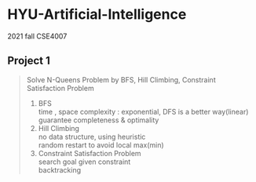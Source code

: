 # HYU-Artificial-Intelligence
2021 fall CSE4007

## Project 1
> Solve N-Queens Problem by BFS, Hill Climbing, Constraint Satisfaction Problem
> 1. BFS   
> time , space complexity : exponential, DFS is a better way(linear)   
> guarantee completeness & optimality   
> 2. Hill Climbing   
> no data structure, using heuristic   
> random restart to avoid local max(min)  
> 3. Constraint Satisfaction Problem   
> search goal given constraint   
> backtracking   
